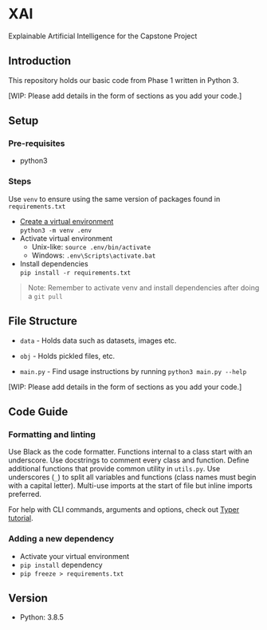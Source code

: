 # XAI

Explainable Artificial Intelligence for the Capstone Project


## Introduction

This repository holds our basic code from Phase 1 written in Python 3.

[WIP: Please add details in the form of sections as you add your code.]




## Setup

### Pre-requisites

- python3

### Steps

Use `venv` to ensure using the same version of packages found in `requirements.txt`

- [Create a virtual environment](https://docs.python.org/3/tutorial/venv.html#creating-virtual-environments)  
  `python3 -m venv .env`
- Activate virtual environment
  - Unix-like: `source .env/bin/activate`
  - Windows: `.env\Scripts\activate.bat`
- Install dependencies  
  `pip install -r requirements.txt`

> Note: Remember to activate venv and install dependencies after doing a `git pull`


## File Structure

- `data` - Holds data such as datasets, images etc.
- `obj` - Holds pickled files, etc.

- `main.py` - Find usage instructions by running `python3 main.py --help`

[WIP: Please add details in the form of sections as you add your code.]


## Code Guide

### Formatting and linting

Use Black as the code formatter. Functions internal to a class start with an underscore. Use docstrings to comment every class and function. Define additional functions that provide common utility in `utils.py`. Use underscores (`_`) to split all variables and functions (class names must begin with a capital letter). Multi-use imports at the start of file but inline imports preferred.

For help with CLI commands, arguments and options, check out [Typer tutorial](https://typer.tiangolo.com/tutorial/).

### Adding a new dependency

- Activate your virtual environment
- `pip install` dependency
- `pip freeze > requirements.txt`

## Version

- Python: 3.8.5